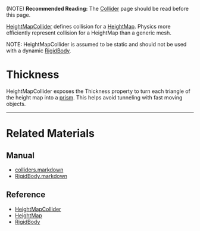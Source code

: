 (NOTE) **Recommended Reading:** The [Collider](https://github.com/zeroengineteam/ZeroDocs/zero_editor_documentation/zeromanual/physics/colliders.markdown) page should be read before this page.

[HeightMapCollider](https://github.com/zeroengineteam/ZeroDocs/code_reference/class_reference/HeightMapCollider.markdown) defines collision for a [HeightMap](https://github.com/zeroengineteam/ZeroDocs/code_reference/class_reference/HeightMap.markdown). Physics more efficiently represent collision for a HeightMap than a generic mesh.

NOTE: HeightMapCollider is assumed to be static and should not be used with a dynamic [RigidBody](https://github.com/zeroengineteam/ZeroDocs/zero_editor_documentation/zeromanual/physics/colliders/RigidBody.markdown).

 #  Thickness
HeightMapCollider exposes the Thickness  property to turn each triangle of the height map into a [prism](https://en.wikipedia.org/wiki/Triangular_prism ). This helps avoid tunneling with fast moving objects.

---
 #  Related Materials
 ##  Manual
 - [colliders.markdown](https://github.com/zeroengineteam/ZeroDocs/zero_editor_documentation/zeromanual/physics/colliders.markdown)
 - [RigidBody.markdown](https://github.com/zeroengineteam/ZeroDocs/zero_editor_documentation/zeromanual/physics/colliders/RigidBody.markdown)

 ##  Reference
 - [HeightMapCollider](https://github.com/zeroengineteam/ZeroDocs/code_reference/class_reference/HeightMapCollider.markdown)
 - [HeightMap](https://github.com/zeroengineteam/ZeroDocs/code_reference/class_reference/HeightMap.markdown)
 - [RigidBody](https://github.com/zeroengineteam/ZeroDocs/code_reference/class_reference/RigidBody.markdown) 

 